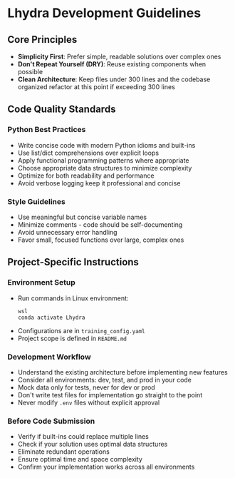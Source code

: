 # Lhydra Development Guidelines

## Core Principles
- **Simplicity First**: Prefer simple, readable solutions over complex ones
- **Don't Repeat Yourself (DRY)**: Reuse existing components when possible
- **Clean Architecture**: Keep files under 300 lines and the codebase organized refactor at this point if exceeding 300 lines

## Code Quality Standards

### Python Best Practices
- Write concise code with modern Python idioms and built-ins
- Use list/dict comprehensions over explicit loops
- Apply functional programming patterns where appropriate
- Choose appropriate data structures to minimize complexity
- Optimize for both readability and performance
- Avoid verbose logging keep it professional and concise

### Style Guidelines
- Use meaningful but concise variable names
- Minimize comments - code should be self-documenting
- Avoid unnecessary error handling
- Favor small, focused functions over large, complex ones

## Project-Specific Instructions

### Environment Setup
- Run commands in Linux environment:
  ```
  wsl
  conda activate Lhydra
  ```
- Configurations are in `training_config.yaml`
- Project scope is defined in `README.md`

### Development Workflow
- Understand the existing architecture before implementing new features
- Consider all environments: dev, test, and prod in your code
- Mock data only for tests, never for dev or prod
- Don't write test files for implementation go straight to the point
- Never modify `.env` files without explicit approval

### Before Code Submission
- Verify if built-ins could replace multiple lines
- Check if your solution uses optimal data structures
- Eliminate redundant operations
- Ensure optimal time and space complexity
- Confirm your implementation works across all environments